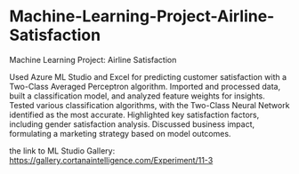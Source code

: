 # Machine-Learning-Project-Airline-Satisfaction
Machine Learning Project: Airline Satisfaction

Used Azure ML Studio and Excel for predicting customer satisfaction with a Two-Class Averaged Perceptron algorithm.
Imported and processed data, built a classification model, and analyzed feature weights for insights.
Tested various classification algorithms, with the Two-Class Neural Network identified as the most accurate.
Highlighted key satisfaction factors, including gender satisfaction analysis.
Discussed business impact, formulating a marketing strategy based on model outcomes.


the link to ML Studio Gallery:
https://gallery.cortanaintelligence.com/Experiment/11-3
